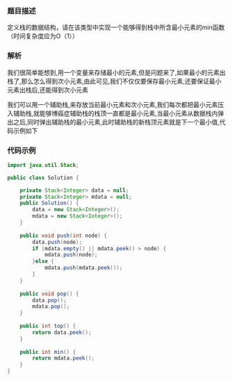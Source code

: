 ### 题目描述

定义栈的数据结构，请在该类型中实现一个能够得到栈中所含最小元素的min函数（时间复杂度应为O（1））

### 解析

我们很简单能想到,用一个变量来存储最小的元素,但是问题来了,如果最小的元素出栈了,那么怎么得到次小元素,由此可见,我们不仅仅要保存最小元素,还要保证最小元素出栈后,还能得到次小元素

我们可以用一个辅助栈,来存放当前最小元素和次小元素,我们每次都把最小元素压入辅助栈,就能够博癌症辅助栈的栈顶一直都是最小元素,当最小元素从数据栈内弹出之后,同时弹出辅助栈的最小元素,此时辅助栈的新栈顶元素就是下一个最小值,代码示例如下

### 代码示例

```java
import java.util.Stack;

public class Solution {

    private Stack<Integer> data = null;
    private Stack<Integer> mdata = null;
    public Solution() {
        data = new Stack<Integer>();
        mdata = new Stack<Integer>();
    }
    
    public void push(int node) {
        data.push(node);
        if (mdata.empty() || mdata.peek() > node) {
            mdata.push(node);
        }else {
            mdata.push(mdata.peek());
        }
    }
    
    public void pop() {
        data.pop();
        mdata.pop();
    }
    
    public int top() {
        return data.peek();
    }
    
    public int min() {
        return mdata.peek();
    }
}
```